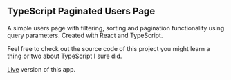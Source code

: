 ## TypeScript Paginated Users Page

A simple users page with filtering, sorting and pagination functionality using query parameters. Created with React and TypeScript.

Feel free to check out the source code of this project you might learn a thing or two about TypeScript I sure did.

[Live](https://ts-paginated-users-page.netlify.app/) version of this app.